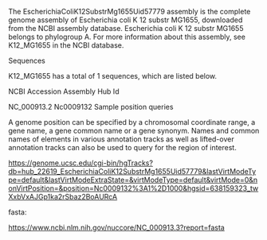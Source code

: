 

The EscherichiaColiK12SubstrMg1655Uid57779 assembly is the complete genome assembly of Escherichia coli K 12 substr MG1655, downloaded from the NCBI assembly database. Escherichia coli K 12 substr MG1655 belongs to phylogroup A. For more information about this assembly, see K12_MG1655 in the NCBI database.

Sequences

K12_MG1655 has a total of 1 sequences, which are listed below.

NCBI Accession	 	Assembly Hub Id
 
NC_000913.2	 	Nc0009132
Sample position queries

A genome position can be specified by a chromosomal coordinate range, a gene name, a gene common name or a gene synonym. Names and common names of elements in various annotation tracks as well as lifted-over annotation tracks can also be used to query for the region of interest.


https://genome.ucsc.edu/cgi-bin/hgTracks?db=hub_22619_EscherichiaColiK12SubstrMg1655Uid57779&lastVirtModeType=default&lastVirtModeExtraState=&virtModeType=default&virtMode=0&nonVirtPosition=&position=Nc0009132%3A1%2D1000&hgsid=638159323_twXxbVxAJGp1ka2rSbaz2BoAURcA

fasta:

https://www.ncbi.nlm.nih.gov/nuccore/NC_000913.3?report=fasta
